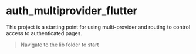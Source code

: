 # auth_multiprovider_flutter

This project is a starting point for using multi-provider and routing to control access to authenticated pages.

>Navigate to the lib folder to start
